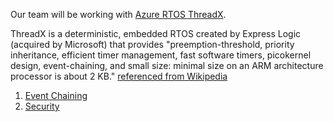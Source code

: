 Our team will be working with [Azure RTOS
ThreadX](https://github.com/azure-rtos/threadx). 

ThreadX is a deterministic, embedded RTOS created by Express Logic (acquired by Microsoft) that provides "preemption-threshold, priority inheritance, efficient timer management, fast software timers, picokernel design, event-chaining, and small size: minimal size on an ARM architecture processor is about 2 KB." [referenced from Wikipedia]( https://en.wikipedia.org/wiki/ThreadX) 

1. [Event Chaining](https://azure.microsoft.com/mediahandler/files/resourcefiles/azure-rtos-event-chaining/Azure%20RTOS_Event%20Chaining.pdf)
2. [Security](https://github.com/azure-rtos/threadx#security)
